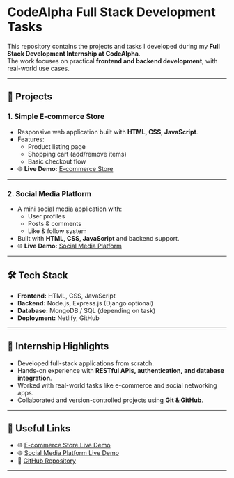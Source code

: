 # CodeAlpha Full Stack Development Tasks  

This repository contains the projects and tasks I developed during my **Full Stack Development Internship at CodeAlpha**.  
The work focuses on practical **frontend and backend development**, with real-world use cases.  

---

## 🚀 Projects  

### 1. Simple E-commerce Store  
- Responsive web application built with **HTML, CSS, JavaScript**.  
- Features:  
  - Product listing page  
  - Shopping cart (add/remove items)  
  - Basic checkout flow  
- 🌐 **Live Demo:** [E-commerce Store](https://simple-ecommerce-task45.netlify.app/)  

---

### 2. Social Media Platform  
- A mini social media application with:  
  - User profiles  
  - Posts & comments  
  - Like & follow system  
- Built with **HTML, CSS, JavaScript** and backend support.  
- 🌐 **Live Demo:** [Social Media Platform](https://social-media-platfom45.netlify.app/)  

---

## 🛠 Tech Stack  
- **Frontend:** HTML, CSS, JavaScript  
- **Backend:** Node.js, Express.js (Django optional)  
- **Database:** MongoDB / SQL (depending on task)  
- **Deployment:** Netlify, GitHub  

---

## 📌 Internship Highlights  
- Developed full-stack applications from scratch.  
- Hands-on experience with **RESTful APIs, authentication, and database integration**.  
- Worked with real-world tasks like e-commerce and social networking apps.  
- Collaborated and version-controlled projects using **Git & GitHub**.  

---

## 🔗 Useful Links  
- 🌐 [E-commerce Store Live Demo](https://simple-ecommerce-task45.netlify.app/)  
- 🌐 [Social Media Platform Live Demo](https://social-media-platfom45.netlify.app/)  
- 📂 [GitHub Repository](https://github.com/aliabdelazim7/CodeAlpha_Tasks_FullStack.git)  

---
